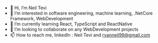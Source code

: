 - 👋 Hi, I’m Neil Tevi
- 👀 I’m interested in software engineering, machine learning, .NetCore Framework, WebDevelopment 
- 🌱 I’m currently learning React, TypeScript and ReactNative
- 💞️ I’m looking to collaborate on any WebDevelopment projects
- 📫 How to reach me, linkedIn : Neil Tevi and ryanneil99@gmail.com

<!---
NeilRy/NeilRy is a ✨ special ✨ repository because its `README.md` (this file) appears on your GitHub profile.
You can click the Preview link to take a look at your changes.
--->
